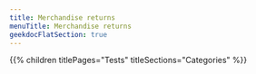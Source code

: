 ```yaml
---
title: Merchandise returns
menuTitle: Merchandise returns 
geekdocFlatSection: true
---
```


{{% children titlePages="Tests" titleSections="Categories" %}}